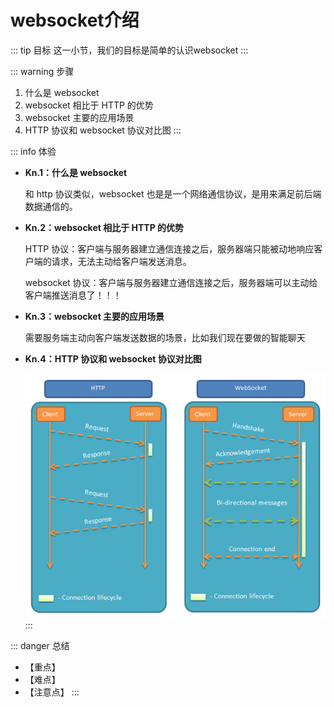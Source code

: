 # websocket介绍

::: tip 目标
这一小节，我们的目标是简单的认识websocket
:::

::: warning 步骤

1. 什么是 websocket
2. websocket 相比于 HTTP 的优势
3. websocket 主要的应用场景
4. HTTP 协议和 websocket 协议对比图
:::

::: info 体验

* **Kn.1：什么是 websocket**

  和 http 协议类似，websocket 也是是一个网络通信协议，是用来满足前后端数据通信的。

* **Kn.2：websocket 相比于 HTTP 的优势**

  HTTP 协议：客户端与服务器建立通信连接之后，服务器端只能被动地响应客户端的请求，无法主动给客户端发送消息。

  websocket 协议：客户端与服务器建立通信连接之后，服务器端可以主动给客户端推送消息了！！！

* **Kn.3：websocket 主要的应用场景**

  需要服务端主动向客户端发送数据的场景，比如我们现在要做的智能聊天

* **Kn.4：HTTP 协议和 websocket 协议对比图**

  ![11-1.01881d8f](./images/11-1.01881d8f.png)
:::

::: danger 总结

* 【重点】
* 【难点】
* 【注意点】
:::
